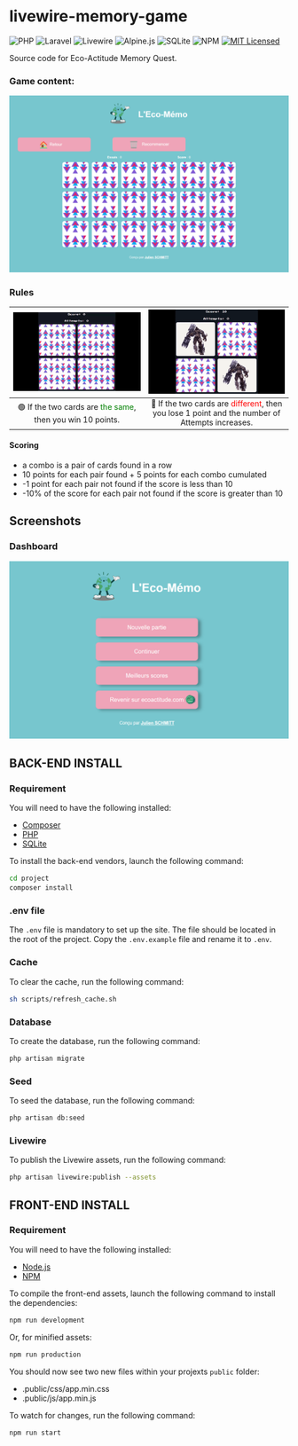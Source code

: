 # livewire-memory-game

![PHP](https://img.shields.io/badge/PHP-v8.1+-828cb7.svg?style=flat-square&logo=php)
![Laravel](https://img.shields.io/badge/Laravel-v10.10+-f55247.svg?style=flat-square&logo=laravel)
![Livewire](https://img.shields.io/badge/Livewire-v3.4+-00d88e.svg?style=flat-square&logo=laravel)
![Alpine.js](https://img.shields.io/badge/Alpine.js-v2.8+-8bc0d0.svg?style=flat-square&logo=alpine.js)
![SQLite](https://img.shields.io/badge/SQLite-v3.36+-003b57.svg?style=flat-square&logo=sqlite)
![NPM](https://img.shields.io/badge/NPM-v9.5+-cb3837.svg?style=flat-square&logo=npm)
[![MIT Licensed](https://img.shields.io/github/license/noweh/livewire-memory-game)](licence.md)

Source code for Eco-Actitude Memory Quest.

### Game content:
![game.png](assets%2Fgame.png)

### Rules

|                          ![success.gif](assets%2Fsuccess.gif)                           |                                              ![error.gif](assets%2Ferror.gif)                                              |
|:---------------------------------------------------------------------------------------:|:--------------------------------------------------------------------------------------------------------------------------:|
| :green_circle:  If the two cards are <span style="color:green">the same</span>, then you win 10 points. | :red_circle: If the two cards are <span style="color:red">different</span>, then you lose 1 point and the number of Attempts increases. |

#### Scoring

- a combo is a pair of cards found in a row
- 10 points for each pair found + 5 points for each combo cumulated
- -1 point for each pair not found if the score is less than 10
- -10% of the score for each pair not found if the score is greater than 10

## Screenshots

### Dashboard
![dashboard.jpg](assets%2Fdashboard.png)

## BACK-END INSTALL

### Requirement

You will need to have the following installed:

- [Composer](https://getcomposer.org/)
- [PHP](https://www.php.net/)
- [SQLite](https://www.sqlite.org/index.html)

To install the back-end vendors, launch the following command:

```bash
cd project
composer install
```

### .env file

The `.env` file is mandatory to set up the site. The file should be located in the root of the project.
Copy the `.env.example` file and rename it to `.env`.

### Cache

To clear the cache, run the following command:

```bash
sh scripts/refresh_cache.sh
```

### Database

To create the database, run the following command:

```bash
php artisan migrate
```

### Seed

To seed the database, run the following command:

```bash
php artisan db:seed
```

### Livewire

To publish the Livewire assets, run the following command:

```bash
php artisan livewire:publish --assets
```

## FRONT-END INSTALL

### Requirement

You will need to have the following installed:

- [Node.js](https://nodejs.org/en/)
- [NPM](https://www.npmjs.com/)

To compile the front-end assets, launch the following command to install the dependencies:

```bash
npm run development
```
Or, for minified assets:
```bash
npm run production
```

You should now see two new files within your projexts `public` folder:
- .public/css/app.min.css
- .public/js/app.min.js

To watch for changes, run the following command:

```bash
npm run start
```
